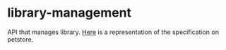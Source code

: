 # library-management
API that manages library.
[Here](https://petstore.swagger.io/?url=https://raw.githubusercontent.com/MiiJack/library-management/oas-td4-std079-std028/docs/api.yml) is a representation of the specification on petstore.
